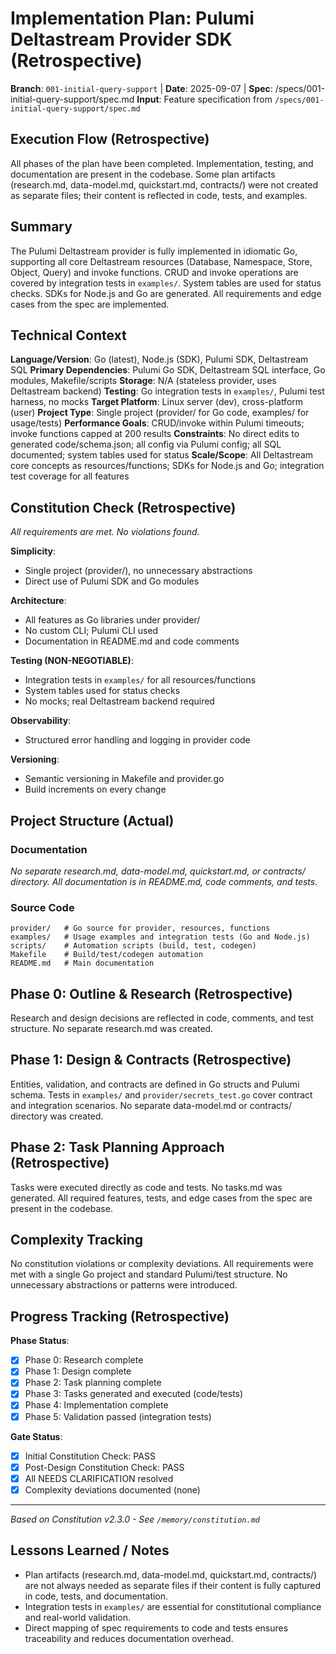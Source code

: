 # Implementation Plan: Pulumi Deltastream Provider SDK (Retrospective)

**Branch**: `001-initial-query-support` | **Date**: 2025-09-07 | **Spec**: /specs/001-initial-query-support/spec.md
**Input**: Feature specification from `/specs/001-initial-query-support/spec.md`

## Execution Flow (Retrospective)
All phases of the plan have been completed. Implementation, testing, and documentation are present in the codebase. Some plan artifacts (research.md, data-model.md, quickstart.md, contracts/) were not created as separate files; their content is reflected in code, tests, and examples.

## Summary
The Pulumi Deltastream provider is fully implemented in idiomatic Go, supporting all core Deltastream resources (Database, Namespace, Store, Object, Query) and invoke functions. CRUD and invoke operations are covered by integration tests in `examples/`. System tables are used for status checks. SDKs for Node.js and Go are generated. All requirements and edge cases from the spec are implemented.

## Technical Context
**Language/Version**: Go (latest), Node.js (SDK), Pulumi SDK, Deltastream SQL
**Primary Dependencies**: Pulumi Go SDK, Deltastream SQL interface, Go modules, Makefile/scripts
**Storage**: N/A (stateless provider, uses Deltastream backend)
**Testing**: Go integration tests in `examples/`, Pulumi test harness, no mocks
**Target Platform**: Linux server (dev), cross-platform (user)
**Project Type**: Single project (provider/ for Go code, examples/ for usage/tests)
**Performance Goals**: CRUD/invoke within Pulumi timeouts; invoke functions capped at 200 results
**Constraints**: No direct edits to generated code/schema.json; all config via Pulumi config; all SQL documented; system tables used for status
**Scale/Scope**: All Deltastream core concepts as resources/functions; SDKs for Node.js and Go; integration test coverage for all features

## Constitution Check (Retrospective)
*All requirements are met. No violations found.*

**Simplicity**:
- Single project (provider/), no unnecessary abstractions
- Direct use of Pulumi SDK and Go modules

**Architecture**:
- All features as Go libraries under provider/
- No custom CLI; Pulumi CLI used
- Documentation in README.md and code comments

**Testing (NON-NEGOTIABLE)**:
- Integration tests in `examples/` for all resources/functions
- System tables used for status checks
- No mocks; real Deltastream backend required

**Observability**:
- Structured error handling and logging in provider code

**Versioning**:
- Semantic versioning in Makefile and provider.go
- Build increments on every change

## Project Structure (Actual)

### Documentation
*No separate research.md, data-model.md, quickstart.md, or contracts/ directory. All documentation is in README.md, code comments, and tests.*

### Source Code
```
provider/   # Go source for provider, resources, functions
examples/   # Usage examples and integration tests (Go and Node.js)
scripts/    # Automation scripts (build, test, codegen)
Makefile    # Build/test/codegen automation
README.md   # Main documentation
```

## Phase 0: Outline & Research (Retrospective)
Research and design decisions are reflected in code, comments, and test structure. No separate research.md was created.

## Phase 1: Design & Contracts (Retrospective)
Entities, validation, and contracts are defined in Go structs and Pulumi schema. Tests in `examples/` and `provider/secrets_test.go` cover contract and integration scenarios. No separate data-model.md or contracts/ directory was created.

## Phase 2: Task Planning Approach (Retrospective)
Tasks were executed directly as code and tests. No tasks.md was generated. All required features, tests, and edge cases from the spec are present in the codebase.

## Complexity Tracking
No constitution violations or complexity deviations. All requirements were met with a single Go project and standard Pulumi/test structure. No unnecessary abstractions or patterns were introduced.

## Progress Tracking (Retrospective)
**Phase Status**:
- [x] Phase 0: Research complete
- [x] Phase 1: Design complete
- [x] Phase 2: Task planning complete
- [x] Phase 3: Tasks generated and executed (code/tests)
- [x] Phase 4: Implementation complete
- [x] Phase 5: Validation passed (integration tests)

**Gate Status**:
- [x] Initial Constitution Check: PASS
- [x] Post-Design Constitution Check: PASS
- [x] All NEEDS CLARIFICATION resolved
- [x] Complexity deviations documented (none)

---
*Based on Constitution v2.3.0 - See `/memory/constitution.md`*

## Lessons Learned / Notes
- Plan artifacts (research.md, data-model.md, quickstart.md, contracts/) are not always needed as separate files if their content is fully captured in code, tests, and documentation.
- Integration tests in `examples/` are essential for constitutional compliance and real-world validation.
- Direct mapping of spec requirements to code and tests ensures traceability and reduces documentation overhead.
